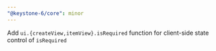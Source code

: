 ```yaml
---
"@keystone-6/core": minor
---
```


Add `ui.{createView,itemView}.isRequired` function for client-side state control of `isRequired`
